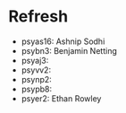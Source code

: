 # Refresh

- psyas16: Ashnip Sodhi
- psybn3: Benjamin Netting
- psyaj3: 
- psyvv2:
- psynp2:
- psypb8:
- psyer2: Ethan Rowley
